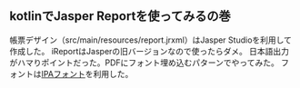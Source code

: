kotlinでJasper Reportを使ってみるの巻
---
帳票デザイン（src/main/resources/report.jrxml）はJasper Studioを利用して作成した。
iReportはJasperの旧バージョンなので使ったらダメ。
日本語出力がハマりポイントだった。PDFにフォント埋め込むパターンでやってみた。
フォントは[IPAフォント](https://ipafont.ipa.go.jp/)を利用した。
